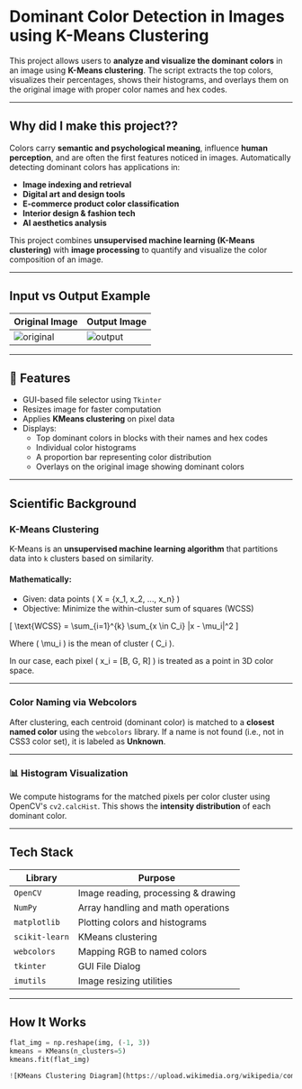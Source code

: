 # Dominant Color Detection in Images using K-Means Clustering

This project allows users to **analyze and visualize the dominant colors** in an image using **K-Means clustering**. The script extracts the top colors, visualizes their percentages, shows their histograms, and overlays them on the original image with proper color names and hex codes.

---

## Why did I make this project??

Colors carry **semantic and psychological meaning**, influence **human perception**, and are often the first features noticed in images. Automatically detecting dominant colors has applications in:

- **Image indexing and retrieval**
- **Digital art and design tools**
- **E-commerce product color classification**
- **Interior design & fashion tech**
- **AI aesthetics analysis**
  
This project combines **unsupervised machine learning (K-Means clustering)** with **image processing** to quantify and visualize the color composition of an image.

---

## Input vs Output Example

| Original Image | Output Image |
|----------------|--------------|
| ![original](docs/sample_input.jpg) | ![output](docs/output.png) |

---

## 📌 Features

- GUI-based file selector using `Tkinter`
- Resizes image for faster computation
- Applies **KMeans clustering** on pixel data
- Displays:
  - Top dominant colors in blocks with their names and hex codes
  - Individual color histograms
  - A proportion bar representing color distribution
  - Overlays on the original image showing dominant colors

---

## Scientific Background

### K-Means Clustering

K-Means is an **unsupervised machine learning algorithm** that partitions data into `k` clusters based on similarity.

#### Mathematically:
- Given: data points \( X = \{x_1, x_2, ..., x_n\} \)
- Objective: Minimize the within-cluster sum of squares (WCSS)

\[
\text{WCSS} = \sum_{i=1}^{k} \sum_{x \in C_i} \|x - \mu_i\|^2
\]

Where \( \mu_i \) is the mean of cluster \( C_i \).

In our case, each pixel \( x_i = [B, G, R] \) is treated as a point in 3D color space.

---

### Color Naming via Webcolors

After clustering, each centroid (dominant color) is matched to a **closest named color** using the `webcolors` library. If a name is not found (i.e., not in CSS3 color set), it is labeled as **Unknown**.

---

### 📊 Histogram Visualization

We compute histograms for the matched pixels per color cluster using OpenCV's `cv2.calcHist`. This shows the **intensity distribution** of each dominant color.

---

## Tech Stack

| Library         | Purpose                              |
|-----------------|--------------------------------------|
| `OpenCV`        | Image reading, processing & drawing  |
| `NumPy`         | Array handling and math operations   |
| `matplotlib`    | Plotting colors and histograms       |
| `scikit-learn`  | KMeans clustering                    |
| `webcolors`     | Mapping RGB to named colors          |
| `tkinter`       | GUI File Dialog                      |
| `imutils`       | Image resizing utilities             |

---

## How It Works

```python
flat_img = np.reshape(img, (-1, 3))
kmeans = KMeans(n_clusters=5)
kmeans.fit(flat_img)

![KMeans Clustering Diagram](https://upload.wikimedia.org/wikipedia/commons/e/ea/K-means_convergence.gif)




